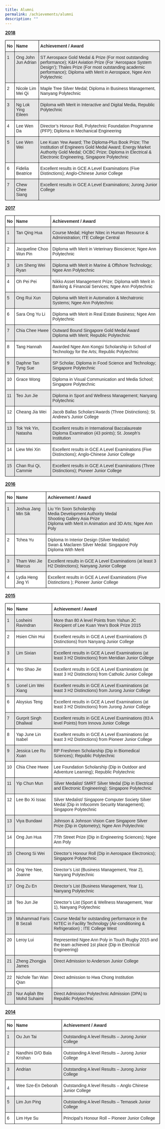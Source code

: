 ```yaml
---
title: Alumni
permalink: /achievements/alumni
description: ""
---
```

<u>**2018**</u>
<style type="text/css">
.tg  {border-collapse:collapse;border-spacing:0;}
.tg td{border-color:black;border-style:solid;border-width:1px;font-family:Arial, sans-serif;font-size:14px;
  overflow:hidden;padding:10px 5px;word-break:normal;}
.tg th{border-color:black;border-style:solid;border-width:1px;font-family:Arial, sans-serif;font-size:14px;
  font-weight:normal;overflow:hidden;padding:10px 5px;word-break:normal;}
.tg .tg-xyrl{background-color:#E6E6E6;color:#222;text-align:left;vertical-align:top}
.tg .tg-v41i{color:#222;font-weight:bold;text-align:left;vertical-align:top}
.tg .tg-brl1{color:#222;text-align:left;vertical-align:top}
</style>
<table class="tg">
<thead>
  <tr>
    <th class="tg-v41i"><span style="color:#222">No</span></th>
    <th class="tg-v41i"><span style="color:#222">Name</span></th>
    <th class="tg-v41i"><span style="color:#222">Achievement / Award</span></th>
  </tr>
</thead>
<tbody>
  <tr>
    <td class="tg-xyrl"><span style="color:#222">1</span></td>
    <td class="tg-xyrl"><span style="color:#222">Ong John Jun Adrian</span></td>
    <td class="tg-xyrl"><span style="color:#222">ST Aerospace Gold Medal &amp; Prize (For most outstanding performance); K&amp;H Aviation Prize (For ‘Aerospace System Design’); Thales Prize (For most outstanding academic performance); Diploma with Merit in Aerospace, Ngee Ann Polytechnic</span></td>
  </tr>
  <tr>
    <td class="tg-brl1"><span style="color:#222">2</span></td>
    <td class="tg-brl1"><span style="color:#222">Nicole Lim Mei Qi</span></td>
    <td class="tg-brl1"><span style="color:#222">Maple Tree Silver Medal; Diploma in Business Management, Nanyang Polytechnic</span></td>
  </tr>
  <tr>
    <td class="tg-xyrl"><span style="color:#222">3</span></td>
    <td class="tg-xyrl"><span style="color:#222">Ng Lok Ying Eileen</span></td>
    <td class="tg-xyrl"><span style="color:#222">Diploma with Merit in Interactive and Digital Media, Republic Polytechnic</span></td>
  </tr>
  <tr>
    <td class="tg-brl1"><span style="color:#222">4</span></td>
    <td class="tg-brl1"><span style="color:#222">Lee Wen Da</span></td>
    <td class="tg-brl1"><span style="color:#222">Director’s Honour Roll, Polytechnic Foundation Programme (PFP); Diploma in Mechanical Engineering</span></td>
  </tr>
  <tr>
    <td class="tg-xyrl"><span style="color:#222">5</span></td>
    <td class="tg-xyrl"><span style="color:#222">Lee Wen Wei</span></td>
    <td class="tg-xyrl"><span style="color:#222">Lee Kuan Yew Award; The Diploma-Plus Book Prize; The Institution of Engineers Gold Medal Award; Energy Market Authority Gold Medal; OCBC Prize; Diploma in Electrical &amp; Electronic Engineering, Singapore Polytechnic</span></td>
  </tr>
  <tr>
    <td class="tg-brl1"><span style="color:#222">6</span></td>
    <td class="tg-brl1"><span style="color:#222">Fidelia Beatrice</span></td>
    <td class="tg-brl1"><span style="color:#222">Excellent results in GCE A Level Examinations (Five Distinctions);     Anglo-Chinese Junior College</span></td>
  </tr>
  <tr>
    <td class="tg-xyrl"><span style="color:#222">7</span></td>
    <td class="tg-xyrl"><span style="color:#222">Chew Chee Siang</span></td>
    <td class="tg-xyrl"><span style="color:#222">Excellent results in GCE A Level Examinations; Jurong Junior College</span></td>
  </tr>
</tbody>
</table>

<u>**2017**</u>
<style type="text/css">
.tg  {border-collapse:collapse;border-spacing:0;}
.tg td{border-color:black;border-style:solid;border-width:1px;font-family:Arial, sans-serif;font-size:14px;
  overflow:hidden;padding:10px 5px;word-break:normal;}
.tg th{border-color:black;border-style:solid;border-width:1px;font-family:Arial, sans-serif;font-size:14px;
  font-weight:normal;overflow:hidden;padding:10px 5px;word-break:normal;}
.tg .tg-l2bf{background-color:#FFF;color:#222;font-weight:bold;text-align:left;vertical-align:top}
.tg .tg-xyrl{background-color:#E6E6E6;color:#222;text-align:left;vertical-align:top}
.tg .tg-tsok{background-color:#FFF;color:#222;text-align:left;vertical-align:top}
</style>
<table class="tg">
<thead>
  <tr>
    <th class="tg-l2bf"><span style="color:#222">No</span></th>
    <th class="tg-l2bf"><span style="color:#222">Name</span></th>
    <th class="tg-l2bf"><span style="color:#222">Achievement / Award</span></th>
  </tr>
</thead>
<tbody>
  <tr>
    <td class="tg-xyrl"><span style="color:#222">1</span></td>
    <td class="tg-xyrl"><span style="color:#222">Tan Qing Hua</span></td>
    <td class="tg-xyrl"><span style="color:#222">Course Medal; Higher Nitec in Human Resource &amp; Administration; ITE College Central</span></td>
  </tr>
  <tr>
    <td class="tg-tsok"><span style="color:#222">2</span></td>
    <td class="tg-tsok"><span style="color:#222">Jacqueline Choo Wun Pin</span></td>
    <td class="tg-tsok"><span style="color:#222">Diploma with Merit in Veterinary Bioscience; Ngee Ann Polytechnic</span></td>
  </tr>
  <tr>
    <td class="tg-xyrl"><span style="color:#222">3</span></td>
    <td class="tg-xyrl"><span style="color:#222">Lim Sheng Wei Ryan</span></td>
    <td class="tg-xyrl"><span style="color:#222">Diploma with Merit in Marine &amp; Offshore Technology; Ngee Ann Polytechnic</span></td>
  </tr>
  <tr>
    <td class="tg-tsok"><span style="color:#222">4</span></td>
    <td class="tg-tsok"><span style="color:#222">Oh Pei Pei</span></td>
    <td class="tg-tsok"><span style="color:#222">Nikko Asset Management Prize; Diploma with Merit in Banking &amp; Financial Services; Ngee Ann Polytechnic</span></td>
  </tr>
  <tr>
    <td class="tg-xyrl"><span style="color:#222">5</span></td>
    <td class="tg-xyrl"><span style="color:#222">Ong Rui Xun</span></td>
    <td class="tg-xyrl"><span style="color:#222">Diploma with Merit in Automation &amp; Mechatronic Systems; Ngee Ann Polytechnic</span></td>
  </tr>
  <tr>
    <td class="tg-tsok"><span style="color:#222">6</span></td>
    <td class="tg-tsok"><span style="color:#222">Sara Ong Yu Li</span></td>
    <td class="tg-tsok"><span style="color:#222">Diploma with Merit in Real Estate Business; Ngee Ann Polytechnic</span></td>
  </tr>
  <tr>
    <td class="tg-xyrl"><span style="color:#222">7</span></td>
    <td class="tg-xyrl"><span style="color:#222">Chia Chee Hwee</span></td>
    <td class="tg-xyrl"><span style="color:#222">Outward Bound Singapore Gold Medal Award</span><br><span style="color:#222">Diploma with Merit; Republic Polytechnic</span></td>
  </tr>
  <tr>
    <td class="tg-tsok"><span style="color:#222">8</span></td>
    <td class="tg-tsok"><span style="color:#222">Tang Hannah</span></td>
    <td class="tg-tsok"><span style="color:#222">Awarded Ngee Ann Kongsi Scholarship in School of Technology for the Arts; Republic Polytechnic</span></td>
  </tr>
  <tr>
    <td class="tg-xyrl"><span style="color:#222">9</span></td>
    <td class="tg-xyrl"><span style="color:#222">Daphne Tan Tyng Sue</span></td>
    <td class="tg-xyrl"><span style="color:#222">SP Scholar, Diploma in Food Science and Technology;  Singapore Polytechnic</span></td>
  </tr>
  <tr>
    <td class="tg-tsok"><span style="color:#222">10</span></td>
    <td class="tg-tsok"><span style="color:#222">Grace Wong</span></td>
    <td class="tg-tsok"><span style="color:#222">Diploma in Visual Communication and Media School; Singapore Polytechnic</span></td>
  </tr>
  <tr>
    <td class="tg-xyrl"><span style="color:#222">11</span></td>
    <td class="tg-xyrl"><span style="color:#222">Teo Jun Jie</span></td>
    <td class="tg-xyrl"><span style="color:#222"> Diploma in Sport and Wellness Management; Nanyang Polytechnic</span></td>
  </tr>
  <tr>
    <td class="tg-tsok"><span style="color:#222"> 12</span></td>
    <td class="tg-tsok"><span style="color:#222"> Cheang Jia Wei</span></td>
    <td class="tg-tsok"><span style="color:#222"> Jacob Ballas Scholars’Awards (Three Distinctions); St. Andrew’s Junior College</span></td>
  </tr>
  <tr>
    <td class="tg-xyrl"><span style="color:#222"> 13</span></td>
    <td class="tg-xyrl"><span style="color:#222">Tok Yek Yin, Natasha</span></td>
    <td class="tg-xyrl"><span style="color:#222"> Excellent results in International Baccalaureate Diploma Examination (43 points); St. Joseph’s Institution</span></td>
  </tr>
  <tr>
    <td class="tg-tsok"><span style="color:#222"> 14</span></td>
    <td class="tg-tsok"><span style="color:#222"> Liew Mei Xin</span></td>
    <td class="tg-tsok"><span style="color:#222"> Excellent results in GCE A Level Examinations (Five Distinctions);     Anglo-Chinese Junior College</span></td>
  </tr>
  <tr>
    <td class="tg-xyrl"><span style="color:#222"> 15</span></td>
    <td class="tg-xyrl"><span style="color:#222">Chan Rui Qi, Cammie</span></td>
    <td class="tg-xyrl"><span style="color:#222"> Excellent results in GCE A Level Examinations (Three Distinctions);     Pioneer Junior College</span></td>
  </tr>
</tbody>
</table>

<u>**2016**</u>
<style type="text/css">
.tg  {border-collapse:collapse;border-spacing:0;}
.tg td{border-color:black;border-style:solid;border-width:1px;font-family:Arial, sans-serif;font-size:14px;
  overflow:hidden;padding:10px 5px;word-break:normal;}
.tg th{border-color:black;border-style:solid;border-width:1px;font-family:Arial, sans-serif;font-size:14px;
  font-weight:normal;overflow:hidden;padding:10px 5px;word-break:normal;}
.tg .tg-l2bf{background-color:#FFF;color:#222;font-weight:bold;text-align:left;vertical-align:top}
.tg .tg-xyrl{background-color:#E6E6E6;color:#222;text-align:left;vertical-align:top}
.tg .tg-tsok{background-color:#FFF;color:#222;text-align:left;vertical-align:top}
</style>
<table class="tg">
<thead>
  <tr>
    <th class="tg-l2bf"><span style="color:#222">No</span></th>
    <th class="tg-l2bf"><span style="color:#222">Name</span></th>
    <th class="tg-l2bf"><span style="color:#222">Achievement / Award</span></th>
  </tr>
</thead>
<tbody>
  <tr>
    <td class="tg-xyrl"><span style="color:#222">1</span></td>
    <td class="tg-xyrl"><span style="color:#222">Joshua Jang Min Sik</span></td>
    <td class="tg-xyrl"><span style="color:#222">Liu Yin Soon Scholarship</span><br><span style="color:#222">Media Development Authority Medal</span><br><span style="color:#222">Shooting Gallery Asia Prize</span><br><span style="color:#222">Diploma with Merit in Animation and 3D Arts; Ngee Ann Poly</span></td>
  </tr>
  <tr>
    <td class="tg-tsok"><span style="color:#222">2</span></td>
    <td class="tg-tsok"><span style="color:#222">Tchea Yu</span></td>
    <td class="tg-tsok"><span style="color:#222">Diploma In Interior Design (Silver Medalist)</span><br><span style="color:#222">Swan &amp; Maclaren Silver Medal: Singapore Poly</span><br><span style="color:#222">Diploma With Merit</span></td>
  </tr>
  <tr>
    <td class="tg-xyrl"><span style="color:#222">3</span></td>
    <td class="tg-xyrl"><span style="color:#222">Tham Wei Jie Marcus</span></td>
    <td class="tg-xyrl"><span style="color:#222">Excellent results in GCE A Level Examinations (at least 3 H2 Distinctions); Nanyang Junior College</span></td>
  </tr>
  <tr>
    <td class="tg-tsok"><span style="color:#222">4</span></td>
    <td class="tg-tsok"><span style="color:#222">Lydia Heng Jing Yi</span></td>
    <td class="tg-tsok"><span style="color:#222">Excellent results in GCE A Level Examinations (Five Distinctions ); Pioneer Junior College</span></td>
  </tr>
</tbody>
</table>

<u>**2015**</u>
<style type="text/css">
.tg  {border-collapse:collapse;border-spacing:0;}
.tg td{border-color:black;border-style:solid;border-width:1px;font-family:Arial, sans-serif;font-size:14px;
  overflow:hidden;padding:10px 5px;word-break:normal;}
.tg th{border-color:black;border-style:solid;border-width:1px;font-family:Arial, sans-serif;font-size:14px;
  font-weight:normal;overflow:hidden;padding:10px 5px;word-break:normal;}
.tg .tg-l2bf{background-color:#FFF;color:#222;font-weight:bold;text-align:left;vertical-align:top}
.tg .tg-xyrl{background-color:#E6E6E6;color:#222;text-align:left;vertical-align:top}
.tg .tg-tsok{background-color:#FFF;color:#222;text-align:left;vertical-align:top}
</style>
<table class="tg">
<thead>
  <tr>
    <th class="tg-l2bf"><span style="color:#222">No</span></th>
    <th class="tg-l2bf"><span style="color:#222">Name</span></th>
    <th class="tg-l2bf"><span style="color:#222">Achievement / Award</span></th>
  </tr>
</thead>
<tbody>
  <tr>
    <td class="tg-xyrl"><span style="color:#222">1</span></td>
    <td class="tg-xyrl"><span style="color:#222">Losheini Ravindran</span></td>
    <td class="tg-xyrl"><span style="color:#222">More than 80 A level Points from Yishun JC</span><br><span style="color:#222">Recipient of Lee Kuan Yew’s Book Prize 2015</span></td>
  </tr>
  <tr>
    <td class="tg-tsok"><span style="color:#222">2</span></td>
    <td class="tg-tsok"><span style="color:#222">Hsien Chin Hui</span></td>
    <td class="tg-tsok"><span style="color:#222">Excellent results in GCE A Level Examinations (5 Distinctions) from Nanyang Junior College</span></td>
  </tr>
  <tr>
    <td class="tg-xyrl"><span style="color:#222">3</span></td>
    <td class="tg-xyrl"><span style="color:#222">Lim Sixian</span></td>
    <td class="tg-xyrl"><span style="color:#222">Excellent results in GCE A Level Examinations (at least 3 H2 Distinctions) from Meridian Junior College</span></td>
  </tr>
  <tr>
    <td class="tg-tsok"><span style="color:#222">4</span></td>
    <td class="tg-tsok"><span style="color:#222">Yeo Shao Jie</span></td>
    <td class="tg-tsok"><span style="color:#222">Excellent results in GCE A Level Examinations (at least 3 H2 Distinctions) from Catholic Junior College</span></td>
  </tr>
  <tr>
    <td class="tg-xyrl"><span style="color:#222">5</span></td>
    <td class="tg-xyrl"><span style="color:#222">Lionel Lim Wei Xiang</span></td>
    <td class="tg-xyrl"><span style="color:#222">Excellent results in GCE A Level Examinations (at least 3 H2 Distinctions) from Jurong Junior College</span></td>
  </tr>
  <tr>
    <td class="tg-tsok"><span style="color:#222">6</span></td>
    <td class="tg-tsok"><span style="color:#222">Aloysius Teng</span></td>
    <td class="tg-tsok"><span style="color:#222">Excellent results in GCE A Level Examinations (at least 3 H2 Distinctions) from Jurong Junior College</span></td>
  </tr>
  <tr>
    <td class="tg-xyrl"><span style="color:#222">7</span></td>
    <td class="tg-xyrl"><span style="color:#222">Gurprit Singh Dhaliwal</span></td>
    <td class="tg-xyrl"><span style="color:#222">Excellent results in GCE A Level Examinations (83 A level Points) from Innova Junior College</span></td>
  </tr>
  <tr>
    <td class="tg-tsok"><span style="color:#222">8</span></td>
    <td class="tg-tsok"><span style="color:#222">Yap June Lin Isabel</span></td>
    <td class="tg-tsok"><span style="color:#222">Excellent results in GCE A Level Examinations (at least 3 H2 Distinctions) from Pioneer Junior College</span></td>
  </tr>
  <tr>
    <td class="tg-xyrl"><span style="color:#222">9</span></td>
    <td class="tg-xyrl"><span style="color:#222">Jessica Lee Ru Xuan</span></td>
    <td class="tg-xyrl"><span style="color:#222">RP Freshmen Scholarship (Dip in Biomedical Sciences); Republic Polytechnic</span></td>
  </tr>
  <tr>
    <td class="tg-tsok"><span style="color:#222">10</span></td>
    <td class="tg-tsok"><span style="color:#222">Chia Chee Hwee</span></td>
    <td class="tg-tsok"><span style="color:#222">Lee Foundation Scholarship (Dip in Outdoor and Adventure Learning); Republic Polytechnic</span></td>
  </tr>
  <tr>
    <td class="tg-xyrl"><span style="color:#222">11</span></td>
    <td class="tg-xyrl"><span style="color:#222">Yip Chun Mun</span></td>
    <td class="tg-xyrl"><span style="color:#222">Silver Medalist/ SMRT Silver Medal (Dip in Electrical and Electronic Engineering); Singapore Polytechnic</span></td>
  </tr>
  <tr>
    <td class="tg-tsok"><span style="color:#222">12</span></td>
    <td class="tg-tsok"><span style="color:#222">Lee Bo Xi Issac</span></td>
    <td class="tg-tsok"><span style="color:#222">Silver Medalist/ Singapore Computer Society Silver Medal (Dip in Infocomm Security Management); Singapore Polytechnic</span></td>
  </tr>
  <tr>
    <td class="tg-xyrl"><span style="color:#222">13</span></td>
    <td class="tg-xyrl"><span style="color:#222">Viya Bundawi</span></td>
    <td class="tg-xyrl"><span style="color:#222">Johnson &amp; Johnson Vision Care Singapore Silver Prize (Dip in Optometry); Ngee Ann Polytechnic</span></td>
  </tr>
  <tr>
    <td class="tg-tsok"><span style="color:#222">14</span></td>
    <td class="tg-tsok"><span style="color:#222">Ong Jun Hua</span></td>
    <td class="tg-tsok"><span style="color:#222">77th Street Prize (Dip in Engineering Sciences); Ngee Ann Poly</span></td>
  </tr>
  <tr>
    <td class="tg-xyrl"><span style="color:#222">15</span></td>
    <td class="tg-xyrl"><span style="color:#222">Cheong Si Wei</span></td>
    <td class="tg-xyrl"><span style="color:#222">Director’s Honour Roll (Dip in Aerospace Electronics); Singapore Polytechnic</span></td>
  </tr>
  <tr>
    <td class="tg-tsok"><span style="color:#222">16</span></td>
    <td class="tg-tsok"><span style="color:#222">Ong Yee Nee, Joanne</span></td>
    <td class="tg-tsok"><span style="color:#222">Director’s List (Business Management, Year 2), Nanyang Polytechnic</span></td>
  </tr>
  <tr>
    <td class="tg-xyrl"><span style="color:#222">17</span></td>
    <td class="tg-xyrl"><span style="color:#222">Ong Zu En</span></td>
    <td class="tg-xyrl"><span style="color:#222">Director’s List (Business Management, Year 1), Nanyang Polytechnic</span></td>
  </tr>
  <tr>
    <td class="tg-tsok"><span style="color:#222">18</span></td>
    <td class="tg-tsok"><span style="color:#222">Teo Jun Jie</span></td>
    <td class="tg-tsok"><span style="color:#222">Director’s List (Sport &amp; Wellness Management, Year 1), Nanyang Polytechnic</span></td>
  </tr>
  <tr>
    <td class="tg-xyrl"><span style="color:#222">19</span></td>
    <td class="tg-xyrl"><span style="color:#222">Muhammad Faris B Sezali</span></td>
    <td class="tg-xyrl"><span style="color:#222">Course Medal for outstanding performance in the NITEC in Facility Technology (Air-conditioning &amp; Refrigeration) ; ITE College West</span></td>
  </tr>
  <tr>
    <td class="tg-tsok"><span style="color:#222">20</span></td>
    <td class="tg-tsok"><span style="color:#222">Leroy Lui</span></td>
    <td class="tg-tsok"><span style="color:#222">Represented Ngee Ann Poly in Touch Rugby 2015 and the team achieved 1st place (Dip in Electrical Engineering)</span></td>
  </tr>
  <tr>
    <td class="tg-xyrl"><span style="color:#222">21</span></td>
    <td class="tg-xyrl"><span style="color:#222">Zheng Zhongjia James</span></td>
    <td class="tg-xyrl"><span style="color:#222">Direct Admission to Anderson Junior College</span></td>
  </tr>
  <tr>
    <td class="tg-tsok"><span style="color:#222">22</span></td>
    <td class="tg-tsok"><span style="color:#222">Nichole Tan Wan Qian</span></td>
    <td class="tg-tsok"><span style="color:#222">Direct admission to Hwa Chong Institution</span></td>
  </tr>
  <tr>
    <td class="tg-xyrl"><span style="color:#222">23</span></td>
    <td class="tg-xyrl"><span style="color:#222">Nur Aqilah Bte Mohd Suhaimi</span></td>
    <td class="tg-xyrl"><span style="color:#222">Direct Admission Polytechnic Admission (DPA) to Republic Polytechnic</span></td>
  </tr>
</tbody>
</table>

<u>**2014**</u>
<style type="text/css">
.tg  {border-collapse:collapse;border-spacing:0;}
.tg td{border-color:black;border-style:solid;border-width:1px;font-family:Arial, sans-serif;font-size:14px;
  overflow:hidden;padding:10px 5px;word-break:normal;}
.tg th{border-color:black;border-style:solid;border-width:1px;font-family:Arial, sans-serif;font-size:14px;
  font-weight:normal;overflow:hidden;padding:10px 5px;word-break:normal;}
.tg .tg-l2bf{background-color:#FFF;color:#222;font-weight:bold;text-align:left;vertical-align:top}
.tg .tg-dlwg{background-color:#FFF;color:#383D51;text-align:left;vertical-align:middle}
.tg .tg-xyrl{background-color:#E6E6E6;color:#222;text-align:left;vertical-align:top}
.tg .tg-tsok{background-color:#FFF;color:#222;text-align:left;vertical-align:top}
</style>
<table class="tg">
<thead>
  <tr>
    <th class="tg-l2bf"><span style="color:#222">No</span></th>
    <th class="tg-l2bf"><span style="color:#222">Name</span></th>
    <th class="tg-l2bf"><span style="color:#222">Achievement / Award</span></th>
  </tr>
</thead>
<tbody>
  <tr>
    <td class="tg-xyrl"><span style="color:#222">1</span></td>
    <td class="tg-xyrl"><span style="color:#222">Ou Jun Tai</span></td>
    <td class="tg-xyrl"><span style="color:#222">Outstanding A level Results – Jurong Junior College</span></td>
  </tr>
  <tr>
    <td class="tg-tsok"><span style="color:#222">2</span></td>
    <td class="tg-tsok"><span style="color:#222">Nandhini D/O Bala Krishan</span></td>
    <td class="tg-tsok"><span style="color:#222">Outstanding A level Results – Jurong Junior College</span></td>
  </tr>
  <tr>
    <td class="tg-xyrl"><span style="color:#222">3</span></td>
    <td class="tg-xyrl"><span style="color:#222">Andrian</span></td>
    <td class="tg-xyrl"><span style="color:#222">Outstanding A level Results – Jurong Junior College</span></td>
  </tr>
  <tr>
    <td class="tg-dlwg">4</td>
    <td class="tg-tsok"><span style="color:#222">Wee Sze-En Deborah</span></td>
    <td class="tg-tsok"><span style="color:#222">Outstanding A level Results – Anglo Chinese Junior College</span></td>
  </tr>
  <tr>
    <td class="tg-xyrl">5</td>
    <td class="tg-xyrl"><span style="color:#222">Lim Jun Ping</span></td>
    <td class="tg-xyrl"><span style="color:#222">Outstanding A level Results – Temasek Junior College</span></td>
  </tr>
  <tr>
    <td class="tg-tsok">6</td>
    <td class="tg-tsok"><span style="color:#222">Lim Hye Su</span></td>
    <td class="tg-tsok"><span style="color:#222">Principal’s Honour Roll – Pioneer Junior College</span></td>
  </tr>
</tbody>
</table>